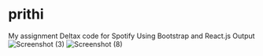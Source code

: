 # prithi
My assignment
Deltax code for Spotify 
Using Bootstrap and React.js
Output
![Screenshot (3)](https://user-images.githubusercontent.com/97617913/206439038-9631ee46-a389-4f5b-bdc8-40d51913dc8d.png)
![Screenshot (8)](https://user-images.githubusercontent.com/97617913/206439066-07e67d8b-4d28-47fa-82ff-1f5e6d4d62ce.png)
